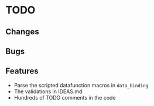 # TODO

## Changes

## Bugs

## Features

* Parse the scripted datafunction macros in `data_binding`
* The validations in IDEAS.md
* Hundreds of TODO comments in the code
